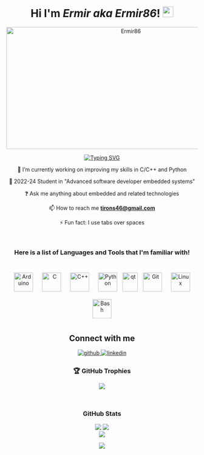 <h1 align="center">
   Hi I'm <em>Ermir aka Ermir86</em>! 
   <img width="28" src="https://media.giphy.com/media/hvRJCLFzcasrR4ia7z/giphy.gif">
</h1>

<!-- Header image by wei - https://github.com/wei/socialify -->
 <p align="center">
  <img src="https://socialify.git.ci/Ermir86/Ermir86/image?font=Raleway&name=1&pattern=Floating%20Cogs&theme=Dark" alt="Ermir86" width="640" height="320" />
</p>
<!-- Header image end -->
<!-- Typing SVG by DenverCoder1 - https://github.com/DenverCoder1/readme-typing-svg -->
<p align="center">
  <a href="https://git.io/typing-svg"><img src="https://readme-typing-svg.demolab.com?font=Fira+Code&pause=1000&random=false&width=535&lines=A+new+Junior+Developer+in+Town+%3A)" alt="Typing SVG" /></a>
<!-- Typing SVG end -->
  <br>

<div align="center">
🔭 I’m currently working on improving my skills in C/C++ and Python 
  
🌱 2022-24 Student in "Advanced software developer embedded systems" 
  
❓ Ask me anything about embedded and related technologies  

📫 How to reach me **tirons46@gmail.com**
  
⚡ Fun fact: I use tabs over spaces  
</div> 

<br/>  
<!-- List of Tools and Languages Start -->
<div align="center">

<h3>Here is a list of Languages and Tools that I'm familiar with!</h3>
<br>
<a href="https://www.arduino.cc/" target="_blank"><img style="margin: 10px" src="https://profilinator.rishav.dev/skills-assets/arduino.png" alt="Arduino" height="50" /></a>  
<a href="https://www.cprogramming.com/" target="_blank"><img style="margin: 10px" src="https://profilinator.rishav.dev/skills-assets/c-original.svg" alt="C" height="50" /></a>  
<a href="https://www.cplusplus.com/" target="_blank"><img style="margin: 10px" src="https://profilinator.rishav.dev/skills-assets/cplusplus-original.svg" alt="C++" height="50" /></a>  
<a href="https://www.python.org/" target="_blank"><img style="margin: 10px" src="https://profilinator.rishav.dev/skills-assets/python-original.svg" alt="Python" height="50" /></a>  
<a href="https://www.qt.io/" target="_blank" rel="noreferrer"> <img src="https://upload.wikimedia.org/wikipedia/commons/0/0b/Qt_logo_2016.svg" alt="qt" width="40" height="50"/></a>
<a href="https://github.com/" target="_blank"><img style="margin: 10px" src="https://profilinator.rishav.dev/skills-assets/git-scm-icon.svg" alt="Git" height="50" /></a>
<a href="https://www.linux.org/" target="_blank"><img style="margin: 10px" src="https://profilinator.rishav.dev/skills-assets/linux-original.svg" alt="Linux" height="50" /></a>  
<a href="https://www.gnu.org/software/bash/" target="_blank"><img style="margin: 10px" src="https://profilinator.rishav.dev/skills-assets/gnu_bash-icon.svg" alt="Bash" height="50" /></a>
</p>
<!-- List of Tools and Languages End -->

## Connect with me  
<div align="center">
<a href="https://github.com/Ermir86" target="_blank">
<img src=https://img.shields.io/badge/github-%2324292e.svg?&style=for-the-badge&logo=github&logoColor=white alt=github style="margin-bottom: 5px;" />
</a>
<a href="www.linkedin.com/in/ermir-luli-42867a110" target="_blank">
<img src=https://img.shields.io/badge/linkedin-%231E77B5.svg?&style=for-the-badge&logo=linkedin&logoColor=white alt=linkedin style="margin-bottom: 5px;" />
</a>  
</div>  

<!-- Github Trophies Start -->
<h3> 🏆 GitHub Trophies</h2>

![](https://github-profile-trophy.vercel.app/?username=Ermir86&theme=radical&no-frame=true&no-bg=true&margin-w=4)
<!-- Github Trophies End -->
<br/>  
<!-- Github Stats Start -->
<h3> GitHub Stats</h2>

![](https://github-readme-stats-git-masterrstaa-rickstaa.vercel.app/api?username=Ermir86&theme=radical&hide_border=false&include_all_commits=true&count_private=true)
![](https://github-readme-streak-stats.herokuapp.com/?user=Ermir86&theme=radical&hide_border=false)</br>
![](https://github-readme-stats.vercel.app/api/top-langs/?username=Ermir86&theme=dark&hide_border=false&include_all_commits=true&count_private=false&layout=compact)
<!-- Github Stats End -->

<img src="https://komarev.com/ghpvc/?username=Ermir86&&style=flat-square" align="center" />
</div>  
